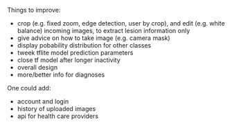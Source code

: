 Things to improve:
- crop (e.g. fixed zoom, edge detection, user by crop), and edit (e.g. white balance) incoming images, to extract lesion information only
- give advice on how to take image (e.g. camera mask)
- display pobability distribution for other classes
- tweek tflite model prediction parameters
- close tf model after longer inactivity
- overall design
- more/better info for diagnoses

One could add:
- account and login
- history of uploaded images
- api for health care providers